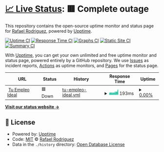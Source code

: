 # [📈 Live Status](https://rrc011.github.io/tuempleo-ideal-status): <!--live status--> **🟥 Complete outage**

This repository contains the open-source uptime monitor and status page for [Rafael Rodriguez](https://rrc011.github.io/tuempleo-ideal-status), powered by [Upptime](https://github.com/upptime/upptime).

[![Uptime CI](https://github.com/rrc011/tuempleo-ideal-status/workflows/Uptime%20CI/badge.svg)](https://github.com/rrc011/tuempleo-ideal-status/actions?query=workflow%3A%22Uptime+CI%22)
[![Response Time CI](https://github.com/rrc011/tuempleo-ideal-status/workflows/Response%20Time%20CI/badge.svg)](https://github.com/rrc011/tuempleo-ideal-status/actions?query=workflow%3A%22Response+Time+CI%22)
[![Graphs CI](https://github.com/rrc011/tuempleo-ideal-status/workflows/Graphs%20CI/badge.svg)](https://github.com/rrc011/tuempleo-ideal-status/actions?query=workflow%3A%22Graphs+CI%22)
[![Static Site CI](https://github.com/rrc011/tuempleo-ideal-status/workflows/Static%20Site%20CI/badge.svg)](https://github.com/rrc011/tuempleo-ideal-status/actions?query=workflow%3A%22Static+Site+CI%22)
[![Summary CI](https://github.com/rrc011/tuempleo-ideal-status/workflows/Summary%20CI/badge.svg)](https://github.com/rrc011/tuempleo-ideal-status/actions?query=workflow%3A%22Summary+CI%22)

With [Upptime](https://upptime.js.org), you can get your own unlimited and free uptime monitor and status page, powered entirely by a GitHub repository. We use [Issues](https://github.com/rrc011/tuempleo-ideal-status/issues) as incident reports, [Actions](https://github.com/rrc011/tuempleo-ideal-status/actions) as uptime monitors, and [Pages](https://rrc011.github.io/tuempleo-ideal-status) for the status page.

<!--start: status pages-->
<!-- This summary is generated by Upptime (https://github.com/upptime/upptime) -->
<!-- Do not edit this manually, your changes will be overwritten -->
<!-- prettier-ignore -->
| URL | Status | History | Response Time | Uptime |
| --- | ------ | ------- | ------------- | ------ |
| <img alt="" src="https://icons.duckduckgo.com/ip3/www.vacantestei.com.ico" height="13"> [Tu Empleo Ideal](http://www.vacantestei.com/home) | 🟥 Down | [tu-empleo-ideal.yml](https://github.com/rrc011/tuempleo-ideal-status/commits/HEAD/history/tu-empleo-ideal.yml) | <details><summary><img alt="Response time graph" src="./graphs/tu-empleo-ideal/response-time-week.png" height="20"> 193ms</summary><br><a href="https://rrc011.github.io/tuempleo-ideal-status/history/tu-empleo-ideal"><img alt="Response time 292" src="https://img.shields.io/endpoint?url=https%3A%2F%2Fraw.githubusercontent.com%2Frrc011%2Ftuempleo-ideal-status%2FHEAD%2Fapi%2Ftu-empleo-ideal%2Fresponse-time.json"></a><br><a href="https://rrc011.github.io/tuempleo-ideal-status/history/tu-empleo-ideal"><img alt="24-hour response time 210" src="https://img.shields.io/endpoint?url=https%3A%2F%2Fraw.githubusercontent.com%2Frrc011%2Ftuempleo-ideal-status%2FHEAD%2Fapi%2Ftu-empleo-ideal%2Fresponse-time-day.json"></a><br><a href="https://rrc011.github.io/tuempleo-ideal-status/history/tu-empleo-ideal"><img alt="7-day response time 193" src="https://img.shields.io/endpoint?url=https%3A%2F%2Fraw.githubusercontent.com%2Frrc011%2Ftuempleo-ideal-status%2FHEAD%2Fapi%2Ftu-empleo-ideal%2Fresponse-time-week.json"></a><br><a href="https://rrc011.github.io/tuempleo-ideal-status/history/tu-empleo-ideal"><img alt="30-day response time 197" src="https://img.shields.io/endpoint?url=https%3A%2F%2Fraw.githubusercontent.com%2Frrc011%2Ftuempleo-ideal-status%2FHEAD%2Fapi%2Ftu-empleo-ideal%2Fresponse-time-month.json"></a><br><a href="https://rrc011.github.io/tuempleo-ideal-status/history/tu-empleo-ideal"><img alt="1-year response time 291" src="https://img.shields.io/endpoint?url=https%3A%2F%2Fraw.githubusercontent.com%2Frrc011%2Ftuempleo-ideal-status%2FHEAD%2Fapi%2Ftu-empleo-ideal%2Fresponse-time-year.json"></a></details> | <details><summary><a href="https://rrc011.github.io/tuempleo-ideal-status/history/tu-empleo-ideal">0.00%</a></summary><a href="https://rrc011.github.io/tuempleo-ideal-status/history/tu-empleo-ideal"><img alt="All-time uptime 56.41%" src="https://img.shields.io/endpoint?url=https%3A%2F%2Fraw.githubusercontent.com%2Frrc011%2Ftuempleo-ideal-status%2FHEAD%2Fapi%2Ftu-empleo-ideal%2Fuptime.json"></a><br><a href="https://rrc011.github.io/tuempleo-ideal-status/history/tu-empleo-ideal"><img alt="24-hour uptime 0.00%" src="https://img.shields.io/endpoint?url=https%3A%2F%2Fraw.githubusercontent.com%2Frrc011%2Ftuempleo-ideal-status%2FHEAD%2Fapi%2Ftu-empleo-ideal%2Fuptime-day.json"></a><br><a href="https://rrc011.github.io/tuempleo-ideal-status/history/tu-empleo-ideal"><img alt="7-day uptime 0.00%" src="https://img.shields.io/endpoint?url=https%3A%2F%2Fraw.githubusercontent.com%2Frrc011%2Ftuempleo-ideal-status%2FHEAD%2Fapi%2Ftu-empleo-ideal%2Fuptime-week.json"></a><br><a href="https://rrc011.github.io/tuempleo-ideal-status/history/tu-empleo-ideal"><img alt="30-day uptime 0.00%" src="https://img.shields.io/endpoint?url=https%3A%2F%2Fraw.githubusercontent.com%2Frrc011%2Ftuempleo-ideal-status%2FHEAD%2Fapi%2Ftu-empleo-ideal%2Fuptime-month.json"></a><br><a href="https://rrc011.github.io/tuempleo-ideal-status/history/tu-empleo-ideal"><img alt="1-year uptime 16.36%" src="https://img.shields.io/endpoint?url=https%3A%2F%2Fraw.githubusercontent.com%2Frrc011%2Ftuempleo-ideal-status%2FHEAD%2Fapi%2Ftu-empleo-ideal%2Fuptime-year.json"></a></details>

<!--end: status pages-->

[**Visit our status website →**](https://rrc011.github.io/tuempleo-ideal-status)

## 📄 License

- Powered by: [Upptime](https://github.com/upptime/upptime)
- Code: [MIT](./LICENSE) © [Rafael Rodriguez](https://rrc011.github.io/tuempleo-ideal-status)
- Data in the `./history` directory: [Open Database License](https://opendatacommons.org/licenses/odbl/1-0/)
